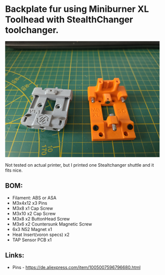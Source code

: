 # Backplate fur using Miniburner XL Toolhead with StealthChanger toolchanger.

<img src="../../Images/StealthChanger_Shuttle_03.jpg" width="500" />

Not tested on actual printer, but I printed one Stealtchanger shuttle and it fits nice.

## BOM:
- Filament: ABS or ASA
- M3x4x12  x3 Pins
- M3x8 x1  Cap Screw
- M3x10 x2  Cap Screw
- M3x8 x2  ButtonHead Screw
- M3x6 x2  Countersunk Magnetic Screw
- 6x3 N52 Magnet x1
- Heat Insert(voron specs) x2
- TAP Sensor PCB x1

## Links:
- Pins - https://de.aliexpress.com/item/1005007596796680.html
